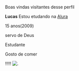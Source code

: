 Boas vindas visitantes desse perfil 

**Lucas**
Estou etudando na [Alura](https://www.alura.com.br/)

15 anos(2009)

servo de Deus

Estudante

Gosto de comer 

!!!!! ![.](https://www.shutterstock.com/image-illustration/single-3d-emoticon-isolated-on-260nw-46071619.jpg)
